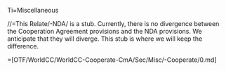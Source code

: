 Ti=Miscellaneous

//=This Relate/-NDA/ is a stub.  Currently, there is no divergence between the Cooperation Agreement provisions and the NDA provisions.  We anticipate that they will diverge.  This stub is where we will keep the difference.

=[OTF/WorldCC/WorldCC-Cooperate-CmA/Sec/Misc/-Cooperate/0.md]
